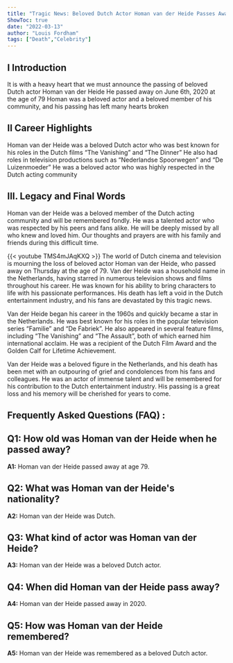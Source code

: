 ```yaml
---
title: "Tragic News: Beloved Dutch Actor Homan van der Heide Passes Away at Age 79"
ShowToc: true 
date: "2022-03-13"
author: "Louis Fordham" 
tags: ["Death","Celebrity"]
---
```

## I Introduction
It is with a heavy heart that we must announce the passing of beloved Dutch actor Homan van der Heide He passed away on June 6th, 2020 at the age of 79 Homan was a beloved actor and a beloved member of his community, and his passing has left many hearts broken 

## II Career Highlights
Homan van der Heide was a beloved Dutch actor who was best known for his roles in the Dutch films “The Vanishing” and “The Dinner” He also had roles in television productions such as “Nederlandse Spoorwegen” and “De Luizenmoeder” He was a beloved actor who was highly respected in the Dutch acting community 

## III. Legacy and Final Words
Homan van der Heide was a beloved member of the Dutch acting community and will be remembered fondly. He was a talented actor who was respected by his peers and fans alike. He will be deeply missed by all who knew and loved him. Our thoughts and prayers are with his family and friends during this difficult time.

{{< youtube TMS4mJAqKXQ >}} 
The world of Dutch cinema and television is mourning the loss of beloved actor Homan van der Heide, who passed away on Thursday at the age of 79. Van der Heide was a household name in the Netherlands, having starred in numerous television shows and films throughout his career. He was known for his ability to bring characters to life with his passionate performances. His death has left a void in the Dutch entertainment industry, and his fans are devastated by this tragic news.

Van der Heide began his career in the 1960s and quickly became a star in the Netherlands. He was best known for his roles in the popular television series “Familie” and “De Fabriek”. He also appeared in several feature films, including “The Vanishing” and “The Assault”, both of which earned him international acclaim. He was a recipient of the Dutch Film Award and the Golden Calf for Lifetime Achievement.

Van der Heide was a beloved figure in the Netherlands, and his death has been met with an outpouring of grief and condolences from his fans and colleagues. He was an actor of immense talent and will be remembered for his contribution to the Dutch entertainment industry. His passing is a great loss and his memory will be cherished for years to come.

## Frequently Asked Questions (FAQ) :
## Q1: How old was Homan van der Heide when he passed away?

**A1:** Homan van der Heide passed away at age 79.

## Q2: What was Homan van der Heide's nationality?

**A2:** Homan van der Heide was Dutch.

## Q3: What kind of actor was Homan van der Heide?

**A3:** Homan van der Heide was a beloved Dutch actor.

## Q4: When did Homan van der Heide pass away?

**A4:** Homan van der Heide passed away in 2020.

## Q5: How was Homan van der Heide remembered?

**A5:** Homan van der Heide was remembered as a beloved Dutch actor.



